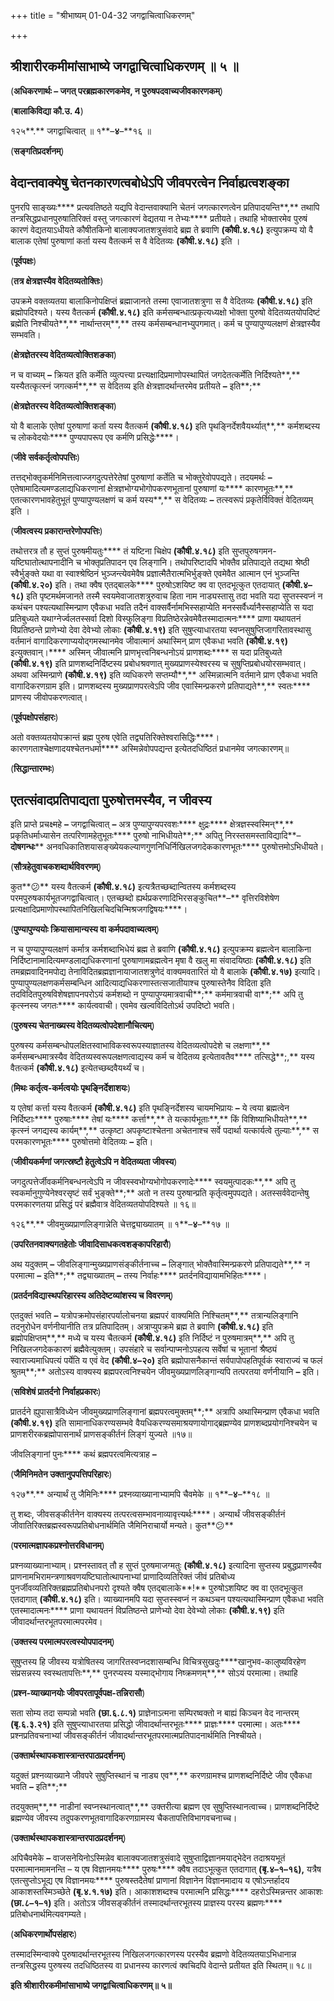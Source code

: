 +++
title = "श्रीभाष्यम् 01-04-32 जगद्वाचित्वाधिकरणम्"

+++


## श्रीशारीरकमीमांसाभाष्ये जगद्वाचित्वाधिकरणम् ॥ ५ ॥

(**अधिकरणार्थः – जगत् परब्रह्मकारणकमेव, न पुरुषपदवाच्यजीवकारणकम्**)

(**बालाकिविद्या कौ.उ. 4**)

१२५**.** जगद्वाचित्वात् ॥ १**–**४**–**१६ ॥

(**सङ्गतिप्रदर्शनम्**)

## **वेदान्तवाक्येषु चेतनकारणत्वबोधेऽपि जीवपरत्वेन निर्वाह्यत्वशङ्का**

पुनरपि साङ्ख्यः**** प्रत्यवतिष्ठते यद्यपि वेदान्तवाक्यानि चेतनं जगत्कारणत्वेन प्रतिपादयन्ति**,** तथापि तन्त्रसिद्धप्रधानपुरुषातिरिक्तं वस्तु जगत्कारणं वेद्यतया न तेभ्यः**** प्रतीयते। तथाहि भोक्तारमेव पुरुषं कारणं वेद्यतयाऽधीयते कौषीतकिनो बालाक्यजातशत्रुसंवादे ब्रह्म ते ब्रवाणि **(**कौषी**.**४**.**१८**)** इत्युपक्रम्य यो वै बालाक एतेषां पुरुषाणां कर्ता यस्य वैतत्कर्म स वै वेदितव्यः **(**कौषी**.**४**.**१८**)** इति ।

(**पूर्वपक्षः**)

(**तत्र क्षेत्रज्ञस्यैव वेदितव्यतोक्तिः**)

उपक्रमे वक्तव्यतया बालाकिनोपक्षिप्तं ब्रह्माजानते तस्मा एवाजातशत्रुणा स वै वेदितव्यः **(**कौषी**.**४**.**१८**)** इति ब्रह्मोपदिश्यते। यस्य वैतत्कर्म **(**कौषी**.**४**.**१८**)** इति कर्मसम्बन्धात्प्रकृत्यध्यक्षो भोक्ता पुरुषो वेदितव्यतयोपदिष्टं ब्रह्मेति निश्चीयते**,** नार्थान्तरम्**,** तस्य कर्मसम्बन्धानभ्युपगमात्। कर्म च पुण्यापुण्यलक्षणं क्षेत्रज्ञस्यैव सम्भवति।

(**क्षेत्रज्ञेतरस्य वेदितव्यत्वोक्तिशङका**)

न च वाच्यम् **–** क्रियत इति कर्मेति व्युत्पत्त्या प्रत्त्यक्षादिप्रमाणोपस्थापितं जगदेतत्कर्मेति निर्दिश्यते**,** यस्यैतत्कृत्स्नं जगत्कर्म**,** स वेदितव्य इति क्षेत्रज्ञादर्थान्तरमेव प्रतीयते **–** इति**;**

(**क्षेत्रज्ञेतरस्य वेदितव्यत्वोक्तिशङ्का**)

यो वै बालाके एतेषां पुरुषाणां कर्ता यस्य वैतत्कर्म **(**कौषी**.**४**.**१८**)** इति पृथङ्निर्देशवैयर्थ्यात्**,** कर्मशब्दस्य च लोकवेदयोः**** पुण्यपापरूप एव कर्मणि प्रसिद्धेः****।

(**जीवे सर्वकर्तृत्वोपपत्तिः**)

तत्तद्भोक्तृकर्मनिमित्तत्वाज्जगदुत्पत्तेरेतेषां पुरुषाणां कर्तेति च भोक्तुरेवोपपद्यते। तदयमर्थः **–** एतेषामादित्यमण्डलाद्यधिकरणानां क्षेत्रज्ञभोग्यभोगोपकरणभूतानां पुरुषाणां यः**** कारणभूतः**,** एतत्कारणभावहेतुभूतं पुण्यापुण्यलक्षणं च कर्म यस्य**,** स वेदितव्यः **–** तत्स्वरूपं प्रकृतेर्विविक्तं वेदितव्यम् इति ।

(**जीवत्वस्य प्रकारान्तरेणोपपत्तिः**)

तथोत्तरत्र तौ ह सुप्तं पुरुषमीयतुः**** तं यष्टिना चिक्षेप **(**कौषी**.**४**.**१८**)** इति सुप्तपुरुषगमन-यष्टिघातोत्थापनादीनि च भोक्तृप्रतिपादन एव लिङ्गानि। तथोपरिष्टादपि भोक्तैव प्रतिपाद्यते तद्यथा श्रेष्ठी स्वैर्भुङ्क्ते यथा वा स्वाश्श्रेष्ठिनं भुञ्जन्त्येवमेवैष प्रज्ञात्मैतैरात्मभिर्भुङ्क्ते एवमेवैत आत्मान एनं भुञ्जन्ति **(**कौषी**.**४**.**२०**)** इति। तथा क्वैष एतद्बालके**** पुरुषोऽशयिष्ट क्व वा एतदभूत्कुत एतदायात् **(**कौषी**.**४**–**१८**)** इति पृष्टमर्थमजानते तस्मै स्वयमेवाजातशत्रुरुवाच हिता नाम नाड्यस्तासु तदा भवति यदा सुप्तस्स्वप्नं न कथंचन पश्यत्यथास्मिन्प्राण एवैकधा भवति तदैनं वाक्सर्वैर्नामभिस्सहाप्येति मनस्सर्वैर्ध्यानैस्सहाप्येति स यदा प्रतिबुध्यते यथाग्नेर्ज्वलतस्सर्वा दिशो विस्फुलिङ्गा विप्रतिष्ठेरन्नेवमेवैतस्मादात्मनः**** प्राणा यथायतनं विप्रतिष्ठन्ते प्राणेभ्यो देवा देवेभ्यो लोकाः **(**कौषी**.**४**.**१९**)** इति सुषुप्त्याधारतया स्वप्नसुषुप्तिजागरितावस्थासु वर्तमानं वागादिकरणाप्ययोद्गमस्थानमेव जीवात्मानं अथास्मिन् प्राण एवैकधा भवति **(**कौषी**.**४**.**१९**)** इत्युक्तवान्।**** अस्मिन् जीवात्मनि प्राणभृत्त्वनिबन्धनोऽयं प्राणशब्दः**** स यदा प्रतिबुध्यते **(**कौषी**.**४**.**१९**)** इति प्राणशब्दनिर्दिष्टस्य प्रबोधश्रवणात् मुख्यप्राणस्येश्वरस्य च सुषुप्तिप्रबोधयोरसम्भवात्। अथवा अस्मिन्प्राणे **(**कौषी**.**४**.**१९**)** इति व्यधिकरणे सप्तम्यौ**,** अस्मिन्नात्मनि वर्तमाने प्राण एवैकधा भवति वागादिकरणग्राम इति। प्राणशब्दस्य मुख्यप्राणपरत्वेऽपि जीव एवास्मिन्प्रकरणे प्रतिपाद्यते**,** स्वतः**** प्राणस्य जीवोपकरणत्वात्।

(**पूर्वपक्षोपसंहारः**)

अतो वक्तव्यतयोपक्रान्तं ब्रह्म पुरुष एवेति तद्व्यतिरिक्तेश्वरासिद्धिः****। कारणगताश्चेक्षणादयश्चेतनधर्मा**** अस्मिन्नेवोपपद्यन्त इत्येतदधिष्ठितं प्रधानमेव जगत्कारणम्॥

(**सिद्धान्तारम्भः**)

## **एतत्संवादप्रतिपाद्यता पुरुषोत्तमस्यैव, न जीवस्य**

इति प्राप्ते प्रचक्ष्महे **–** जगद्वाचित्वात् **–** अत्र पुण्यापुण्यपरवशः**** क्षुद्रः**** क्षेत्रज्ञस्स्वस्मिन्**,** प्रकृतिधर्माध्यासेन तत्परिणामहेतुभूतः**** पुरुषो नाभिधीयते**;** अपितु निरस्तसमस्ताविद्यादि**–**दोषगन्धः**** अनवधिकातिशयासङ्ख्येयकल्याणगुणनिधिर्निखिलजगदेककारणभूतः**** पुरुषोत्तमोऽभिधीयते।

(**सौत्रहेतुवाचकशब्दार्थविवरणम्**)

कुत**😕** यस्य वैतत्कर्म **(**कौषी**.**४**.**१८**)** इत्यत्रैतच्छब्दान्वितस्य कर्मशब्दस्य परमपुरुषकार्यभूतजगद्वाचित्वात्। एतच्छब्दो ह्यर्थप्रकरणादिभिरसङ्कुचित**–** वृत्तिरविशेषेण प्रत्यक्षादिप्रमाणोपस्थापितनिखिलचिदचिन्मिश्रजगद्विषयः****।

(**पुण्यापुण्ययोः क्रियासामान्यस्य वा कर्मपदावाच्यत्वम्**)

न च पुण्यापुण्यलक्षणं कर्मात्र कर्मशब्दाभिधेयं ब्रह्म ते ब्रवाणि **(**कौषी**.**४**.**१८**)** इत्युपक्रम्य ब्रह्मत्वेन बालाकिना निर्दिष्टानामादित्यमण्डलाद्यधिकरणानां पुरुषाणामब्रह्मत्वेन मृषा वै खलु मा संवादयिष्ठाः **(**कौषी**.**४**.**१८**)** इति तमब्रह्मवादिनमपोद्य तेनाविदितब्रह्मज्ञानायाजातशत्रुणेदं वाक्यमवतारितं यो वै बालाके **(**कौषी**.**४**.**१७**)** इत्यादि। पुण्यापुण्यलक्षणकर्मसम्बन्धिन आदित्याद्यधिकरणास्तत्सजातीयाश्च पुरुषास्तेनैव विदिता इति तदविदितपुरुषविशेषज्ञापनपरोऽयं कर्मशब्दो न पुण्यापुण्यमात्रवाची**;** कर्ममात्रवाची वा**;** अपि तु कृत्स्नस्य जगतः**** कार्यत्ववाची। एवमेव खल्वविदितोऽर्थ उपदिष्टो भवति।

(**पुरुषस्य चेतनाख्यस्य वेदितव्यत्वोपदेशानौचित्यम्**)

पुरुषस्य कर्मसम्बन्धोपलक्षितस्वाभाविकस्वरूपस्याज्ञातस्य वेदितव्यत्वोपदेशे च लक्षणा**,** कर्मसम्बन्धमात्रस्यैव वेदितव्यस्वरूपलक्षणत्वाद्यस्य कर्म च वेदितव्य इत्येतावतैव**** तत्सिद्धे**;,** यस्य वैतत्कर्म **(**कौषी**.**४**.**१८**)** इत्येतच्छब्दवैयर्थ्यं च।

(**मिथः कर्तृत्व-कर्मत्वयोः पृथङ्निर्देशाशयः**)

य एतेषां कर्त्ता यस्य वैतत्कर्म **(**कौषी**.**४**.**१८**)** इति पृथङ्निर्देशस्य चायमभिप्रायः **–** ये त्वया ब्रह्मत्वेन निर्दिष्टाः**** पुरुषाः**** तेषां यः**** कर्त्ता**,** ते यत्कार्यभूताः**,** किं विशिष्याभिधीयते**,** कृत्स्नं जगद्यस्य कार्यम्**,** उत्कृष्टा अपकृष्टाश्चेतना अचेतनाश्च सर्वे पदार्था यत्कार्यत्वे तुल्याः**,** स परमकारणभूतः**** पुरुषोत्तमो वेदितव्यः **–** इति।

(**जीवीयकर्मणां जगत्स्रष्टौ हेतुत्वेऽपि न वेदितव्यता जीवस्य**)

जगदुत्पत्तेर्जीवकर्मनिबन्धनत्वेऽपि न जीवस्स्वभोग्यभोगोपकरणादेः**** स्वयमुत्पादकः**,** अपि तु स्वकर्मानुगुण्येनेश्वरसृष्टं सर्वं भुङ्क्ते**;** अतो न तस्य पुरुषान्प्रति कृर्तृत्वमुपपद्यते। अतस्सर्ववेदान्तेषु परमकारणतया प्रसिद्धं परं ब्रह्मैवात्र वेदितव्यतयोपदिश्यते ॥ १६॥

१२६**.** जीवमुख्यप्राणलिङ्गान्नेति चेत्तद्व्याख्यातम् ॥ १**–**४**–**१७ ॥

(**उपरितनवाक्यगतहेतोः जीवादिसाधकत्वशङ्कापरिहारौ**)

अथ यदुक्तम् **–** जीवलिङ्गान्मुख्यप्राणसंङ्कीर्तनाच्च **–** लिङ्गात् भोक्तैवास्मिन्प्रकरणे प्रतिपाद्यते**,** न परमात्मा **–** इति**;** तद्व्याख्यातम् **–** तस्य निर्वाहः**** प्रतर्दनविद्यायामभिहितः****।

(**प्रतर्दनविद्यास्थपरिहारस्य अतिदेष्टव्यांशस्य च विवरणम्**)

एतदुक्तं भवति **–** यत्रोपक्रमोपसंहारपर्यालोचनया ब्रह्मपरं वाक्यमिति निश्चितम्**,** तत्रान्यलिङ्गानि तदनुरोधेन वर्णनीयानीति तत्र प्रतिपादितम्। अत्राप्युपक्रमे ब्रह्म ते ब्रवाणि **(**कौषी**.**४**.**१८**)** इति ब्रह्मोपक्षिप्तम्**,** मध्ये च यस्य चैतत्कर्म **(**कौषी**.**४**.**१८**)** इति निर्दिष्टं न पुरुषमात्रम्**,** अपि तु निखिलजगदेककारणं ब्रह्मैवेत्युक्तम्। उपसंहारे च सर्वान्पाप्मनोऽपहत्य सर्वेषां च भूतानां श्रैष्ठ्यं स्वाराज्यमाधिपत्यं पर्येति य एवं वेद **(**कौषी**.**४**–**२०**)** इति ब्रह्मोपासनैकान्तं सर्वपापोपहतिपूर्वकं स्वाराज्यं च फलं श्रुतम्**;** अतोऽस्य वाक्यस्य ब्रह्मपरत्वनिश्चयेन जीवमुख्यप्राणलिङ्गान्यपि तत्परतया वर्णनीयानि **–** इति।

(**सविशेषं प्रातर्दनो निर्वाहप्रकारः**)

प्रातर्दने ह्युपासात्रैविध्येन जीवमुख्यप्राणलिङ्गानां ब्रह्मपरत्वमुक्तम्**;** अत्रापि अथास्मिन्प्राण एवैकधा भवति **(**कौषी**.**४**.**१९**)** इति सामानाधिकरण्यसम्भवे वैयधिकरण्यसमाश्रयणायोगाद्ब्रह्मण्येव प्राणशब्दप्रयोगनिश्चयेन च प्राणशरीरकब्रह्मोपासनार्थं प्राणसङ्कीर्तनं लिङ्गं युज्यते ॥१७॥

जीवलिङ्गानां पुनः**** कथं ब्रह्मपरत्वमित्यत्राह **–**

(**जैमिनिमतेन उक्तानुपपत्तिपरिहारः**)

१२७**.** अन्यार्थं तु जैमिनिः**** प्रश्नव्याख्यानाभ्यामपि चैवमेके ॥ १**–**४**–**१८ ॥

तु शब्दः, जीवसङ्कीर्तनेन वाक्यस्य तत्परत्वसम्भावनाव्यावृत्त्यर्थः****। अन्यार्थं जीवसङ्कीर्तनं जीवातिरिक्तब्रह्मस्वरूपप्रतिबोधनार्थमिति जैमिनिराचार्यो मन्यते। कुत**😕**

(**परमात्मज्ञापकप्रश्नोत्तरविधानम्**)

प्रश्नव्याख्यानाभ्याम्। प्रश्नस्तावत् तौ ह सुप्तं पुरुषमाजग्मतुः **(**कौषी**.**४**.**१८**)** इत्यादिना सुप्तस्य प्रबुद्धप्राणस्यैव प्राणनामभिरामन्त्रणाश्रवणयष्टिघातोत्थापनाभ्यां प्राणादिव्यतिरिक्तं जीवं प्रतिबोध्य पुनर्जीवव्यतिरिक्तब्रह्मप्रतिबोधनपरो दृश्यते क्वैष एतद्बालाके**!** पुरुषोऽशयिष्ट क्व वा एतदभूत्कुत एतदागात् **(**कौषी**.**४**.**१८**)** इति। व्याख्यानमपि यदा सुप्तस्स्वप्नं न कथञ्चन पश्यत्यथास्मिन्प्राण एवैकधा भवति एतस्मादात्मनः**** प्राणा यथायतनं विप्रतिष्ठन्ते प्राणेभ्यो देवा देवेभ्यो लोकाः **(**कौषी**.**४**.**१९**)** इति जीवादर्थान्तरभूतपरमात्मपरमेव।

(**उक्तस्य परमात्मपरत्वस्योपपादनम्**)

सुषुप्तस्य हि जीवस्य यत्रोषितस्य जागरितस्वप्नदशासम्बन्धि विचित्रसुखदुः****खानुभव-कालुष्यविरहेण संप्रसन्नस्य स्वस्थतापत्तिः**,** पुनरप्यस्य यस्माद्भोगाय निष्क्रमणम्**,** सोऽयं परमात्मा। तथाहि

(**प्रश्न-व्याख्यानयोः जीवपरतापूर्वपक्ष-तन्निरासौ**)

सता सोम्य तदा सम्पन्नो भवति **(**छा**.**६**.**८**.**१**)** प्राज्ञेनाऽत्मना सम्पिरष्वक्तो न बाह्यं किञ्चन वेद नान्तरम् **(**बृ**.**६**.**३**.**२१**)** इति सुषुप्त्याधारतया प्रसिद्धो जीवादर्थान्तरभूतः**** प्राज्ञः**** परमात्मा। अतः**** प्रश्नप्रतिवचनाभ्यां जीवसङ्कीर्तनं जीवादर्थान्तरभूतपरमात्मप्रतिपादनार्थमिति निश्चीयते।

(**उक्तार्थस्थापकशास्त्रान्तरपाठप्रदर्शनम्**)

यदुक्तं प्रश्नव्याख्याने जीवपरे सुषुप्तिस्थानं च नाड्य एव**,** करणग्रामश्च प्राणशब्दनिर्दिष्टे जीव एवैकधा भवति **–** इति**;**

तदयुक्तम्**,** नाडीनां स्वप्नस्थानत्वात्**,** उक्तरीत्या ब्रह्मण एव सुषुप्तिस्थानत्वाच्च। प्राणशब्दनिर्दिष्टे ब्रह्मण्येव जीवस्य तदुपकरणभूतवागादिकरणग्रामस्य चैकतापत्तिविभागवचनाच्च।

(**उक्तार्थस्थापकशास्त्रान्तरपाठप्रदर्शनम्**)

अपिचैवमेके **–** वाजसनेयिनोऽस्मिन्नेव बालाक्यजातशत्रुसंवादे सुषुप्ताद्विज्ञानमयाद्भेदेन तदाश्रयभूतं परमात्मानमामनन्ति – य एष विज्ञानमयः**** पुरुषः**** क्वैष तदाऽभूत्कुत एतदागात् **(**बृ**.**४**–**१**–**१६**),** यत्रैष एतत्सुप्तोऽभूद्य एष विज्ञानमयः**** पुरुषस्तदैतेषां प्राणानां विज्ञानेन विज्ञानमादाय य एषोऽन्तर्हादय आकाशस्तस्मिञ्च्छेते **(**बृ**.**४**.**१**.**१७**)** इति। आकाशशब्दश्च परमात्मनि प्रसिद्धः**** दहरोऽस्मिन्नन्तर आकाशः **(**छा**.**८**–**१**–**१**)** इति। अतोऽत्र जीवसङ्कीर्तनं तस्मादर्थान्तरभूतस्य प्राज्ञस्य परस्य ब्रह्मणः**** प्रतिबोधनार्थमित्यवगम्यते।

(**अधिकरणार्थोपसंहारः**)

तस्मादस्मिन्वाक्ये पुरुषादर्थान्तरभूतस्य निखिलजगत्कारणस्य परस्यैव ब्रह्मणो वेदितव्यतयाऽभिधानान्न तन्त्रसिद्धस्य पुरुषस्य तदधिष्ठितस्य वा प्रधानस्य कारणत्वं क्वचिदपि वेदान्ते प्रतीयत इति स्थितम्॥ १८॥

**इति श्रीशारीरकमीमांसाभाष्ये जगद्वाचित्वाधिकरणम्॥ ५॥**




